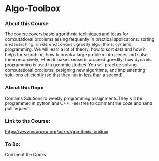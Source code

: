 # Algo-Toolbox

### About this Course

The course covers basic algorithmic techniques and ideas for computational problems arising frequently in practical applications: sorting and searching, divide and conquer, greedy algorithms, dynamic programming. We will learn a lot of theory: how to sort data and how it helps for searching; how to break a large problem into pieces and solve them recursively; when it makes sense to proceed greedily; how dynamic programming is used in genomic studies. You will practice solving computational problems, designing new algorithms, and implementing solutions efficiently (so that they run in less than a second).

### About this Repo

Contains Solutions to weekly programming assignments.They will be programmed in python and C++.
Feel free to comment the code and send pull requests.

### Link to the Course: 
https://www.coursera.org/learn/algorithmic-toolbox
### To Do:
Comment the Codes
